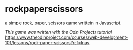 # rockpaperscissors
a simple rock, paper, scissors game writtein in Javascript.

*This game was written with the Odin Projects tutorial* <br>
https://www.theodinproject.com/courses/web-development-101/lessons/rock-paper-scissors?ref=lnav
